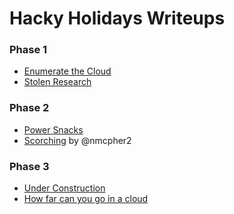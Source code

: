 # Hacky Holidays Writeups

<h3>Phase 1</h3>
<ul>
  <li><a href='https://github.com/AusCryptor82/Hacky-Holidays-Writeups/blob/main/Enumerate_The_Cloud.pdf'>Enumerate the Cloud</a></li>
  <li><a href='https://github.com/AusCryptor82/Hacky-Holidays-Writeups/blob/main/Stolen%20Research.pdf'>Stolen Research</a></li>
</ul>
<h3>Phase 2</h3>
<ul>
  <li><a href='https://github.com/AusCryptor82/Hacky-Holidays-Writeups/blob/main/Power%20Snacks.pdf'>Power Snacks</a>
  <li><a href='https://quiver-bramble-9a4.notion.site/Scorching-824b1af5f7b34230a5ddf975e9c9bcf1'>Scorching</a> by @nmcpher2 </li>
</ul>
<h3>Phase 3</h3>
<ul>
  <li><a href='https://github.com/AusCryptor82/Hacky-Holidays-Writeups/blob/main/Under%20Construction.pdf'>Under Construction</a></li>
  <li><a href='https://github.com/AusCryptor82/Hacky-Holidays-Writeups/blob/main/How_Far_Can_You_Go_In_A_Cloud.pdf'>How far can you go in a cloud</a>
</ul>


